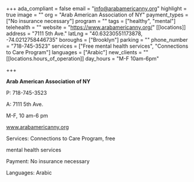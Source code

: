 +++
ada_compliant = false
email = "info@arabamericanny.org"
highlight = true
image = ""
org = "Arab American Association of NY"
payment_types = ["No insurance necessary"]
program = ""
tags = ["healthy", "mental"]
telehealth = ""
website = "https://www.arabamericanny.org/"
[[locations]]
address = "7111 5th Ave."
latLng = "40.63230551173878, -74.0212758446735"
boroughs = ["Brooklyn"]
parking = ""
phone_number = "718-745-3523"
services = ["Free mental health services", "Connections to Care Program"]
languages = ["Arabic"]
new_clients = ""
[[locations.hours_of_operation]]
day_hours = "M-F 10am-6pm"

+++

**Arab American Association of NY**

P: 718-745-3523

A: 7111 5th Ave.

M-F, 10 am-6 pm

www.arabamericanny.org

Services: Connections to Care Program, free

mental health services

Payment: No insurance necessary

Languages: Arabic
